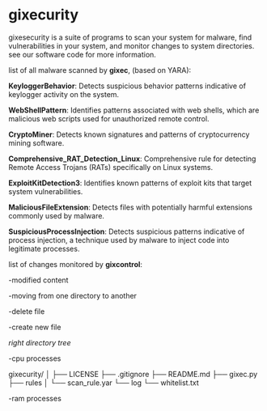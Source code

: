 # gixecurity
gixesecurity is a suite of programs to scan your system for malware, find vulnerabilities in your system, and monitor changes to system directories.
see our software code for more information.

list of all malware scanned by **gixec**, (based on YARA):

    
**KeyloggerBehavior**: Detects suspicious behavior patterns indicative of keylogger activity on the system.

**WebShellPattern**: Identifies patterns associated with web shells, which are malicious web scripts used for unauthorized remote control.

**CryptoMiner**: Detects known signatures and patterns of cryptocurrency mining software.

**Comprehensive_RAT_Detection_Linux**: Comprehensive rule for detecting Remote Access Trojans (RATs) specifically on Linux systems.

**ExploitKitDetection3**: Identifies known patterns of exploit kits that target system vulnerabilities.

**MaliciousFileExtension**: Detects files with potentially harmful extensions commonly used by malware.

**SuspiciousProcessInjection**: Detects suspicious patterns indicative of process injection, a technique used by malware to inject code into legitimate processes.



list of changes monitored by **gixcontrol**:


-modified content

-moving from one directory to another

-delete file

-create new file

*right directory tree*

-cpu processes

gixecurity/
│
├── LICENSE
├── .gitignore
├── README.md
├── gixec.py
├── rules
│   └── scan_rule.yar
└── log
    └── whitelist.txt



-ram processes

